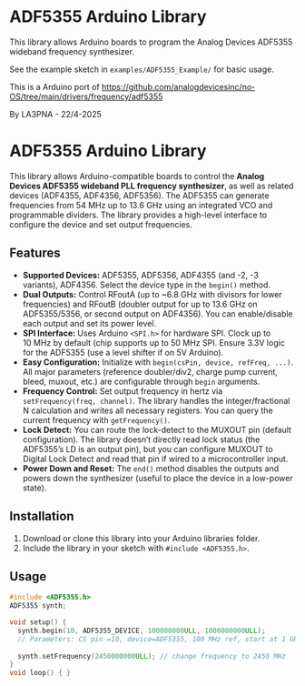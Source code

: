 # ADF5355 Arduino Library

This library allows Arduino boards to program the Analog Devices ADF5355 wideband frequency synthesizer.

See the example sketch in `examples/ADF5355_Example/` for basic usage.

This is a Arduino port of https://github.com/analogdevicesinc/no-OS/tree/main/drivers/frequency/adf5355

By LA3PNA - 22/4-2025

# ADF5355 Arduino Library

This library allows Arduino-compatible boards to control the **Analog Devices ADF5355 wideband PLL frequency synthesizer**, as well as related devices (ADF4355, ADF4356, ADF5356). The ADF5355 can generate frequencies from 54 MHz up to 13.6 GHz using an integrated VCO and programmable dividers. The library provides a high-level interface to configure the device and set output frequencies.

## Features

- **Supported Devices:** ADF5355, ADF5356, ADF4355 (and -2, -3 variants), ADF4356. Select the device type in the `begin()` method.
- **Dual Outputs:** Control RFoutA (up to ~6.8 GHz with divisors for lower frequencies) and RFoutB (doubler output for up to 13.6 GHz on ADF5355/5356, or second output on ADF4356). You can enable/disable each output and set its power level.
- **SPI Interface:** Uses Arduino `<SPI.h>` for hardware SPI. Clock up to 10 MHz by default (chip supports up to 50 MHz SPI. Ensure 3.3V logic for the ADF5355 (use a level shifter if on 5V Arduino).
- **Easy Configuration:** Initialize with `begin(csPin, device, refFreq, ...)`. All major parameters (reference doubler/div2, charge pump current, bleed, muxout, etc.) are configurable through `begin` arguments. 
- **Frequency Control:** Set output frequency in hertz via `setFrequency(freq, channel)`. The library handles the integer/fractional N calculation and writes all necessary registers. You can query the current frequency with `getFrequency()`.
- **Lock Detect:** You can route the lock-detect to the MUXOUT pin (default configuration). The library doesn’t directly read lock status (the ADF5355’s LD is an output pin), but you can configure MUXOUT to Digital Lock Detect and read that pin if wired to a microcontroller input.
- **Power Down and Reset:** The `end()` method disables the outputs and powers down the synthesizer (useful to place the device in a low-power state).

## Installation

1. Download or clone this library into your Arduino libraries folder.
2. Include the library in your sketch with `#include <ADF5355.h>`.

## Usage

```cpp
#include <ADF5355.h>
ADF5355 synth;

void setup() {
  synth.begin(10, ADF5355_DEVICE, 100000000ULL, 1000000000ULL); 
  // Parameters: CS pin =10, device=ADF5355, 100 MHz ref, start at 1 GHz (on RFoutA by default).
  
  synth.setFrequency(2450000000ULL); // change frequency to 2450 MHz
}
void loop() { }
